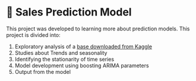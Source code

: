 # 🌱 Sales Prediction Model
This project was developed to learning more about prediction models.
This project is divided into:
1. Exploratory analysis of a [base downloaded from Kaggle](https://www.kaggle.com/datasets/mlg-ulb/creditcardfraud/)
2. Studies about Trends and seasonality
3. Identifying the stationarity of time series
4. Model development using boosting ARIMA parameters
5. Output from the model

